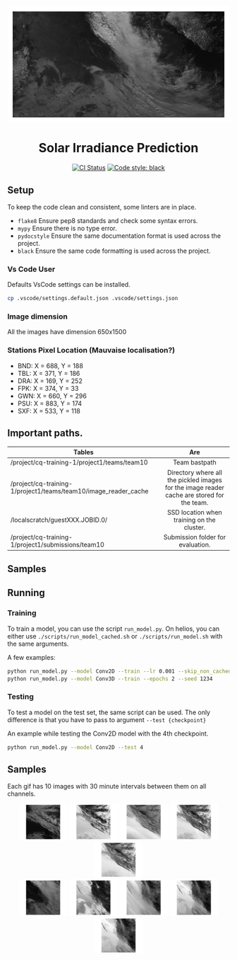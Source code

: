 <div align="center"><img src="./assets/image-3d-big-ch1.gif"></img></div>

<h1 align="center">Solar Irradiance Prediction</h1>

<p align="center">
    <a href="https://travis-ci.com/psf/black"><img alt="CI Status" src="https://github.com/nathanielsimard/Solar-Irradiance-Prediction/workflows/CI/badge.svg"></a>
    <a href="https://github.com/psf/black"><img alt="Code style: black" src="https://img.shields.io/badge/code%20style-black-000000.svg"></a>
</p>


## Setup

To keep the code clean and consistent, some linters are in place.

- `flake8` Ensure pep8 standards and check some syntax errors.
- `mypy` Ensure there is no type error.
- `pydocstyle` Ensure the same documentation format is used across the project.
- `black` Ensure the same code formatting is used across the project.

### Vs Code User

Defaults VsCode settings can be installed.

```bash
cp .vscode/settings.default.json .vscode/settings.json
```

### Image dimension
All the images have dimension 650x1500

### Stations Pixel Location (Mauvaise localisation?)
- BND: X = 688, Y = 188
- TBL: X = 371, Y = 186
- DRA: X = 169, Y = 252
- FPK: X = 374, Y = 33
- GWN: X = 660, Y = 296
- PSU: X = 883, Y = 174
- SXF: X = 533, Y = 118

## Important paths.
| Tables        | Are           |
| ------------- |:-------------:|
| /project/cq-training-1/project1/teams/team10                   | Team bastpath |
| /project/cq-training-1/project1/teams/team10/image_reader_cache  | Directory where all the pickled images for the image reader cache are stored for the team.      |
| /localscratch/guestXXX.JOBID.0/         | SSD location when training on the cluster.    |
| /project/cq-training-1/project1/submissions/team10 |    Submission folder for evaluation.  |

## Samples

## Running

### Training

To train a model, you can use the script `run_model.py`.
On helios, you can either use `./scripts/run_model_cached.sh` or `./scripts/run_model.sh` with the same arguments.

A few examples:

```sh
python run_model.py --model Conv2D --train --lr 0.001 --skip_non_cached 
python run_model.py --model Conv3D --train --epochs 2 --seed 1234
```

### Testing

To test a model on the test set, the same script can be used.
The only difference is that you have to pass to argument `--test {checkpoint}`

An example while testing the Conv2D model with the 4th checkpoint.
```sh
python run_model.py --model Conv2D --test 4
```

## Samples
Each gif has 10 images with 30 minute intervals between them on all channels.

<div align="center">
    <img src="./assets/image-3d-1-ch1.gif" width=110></img>
    <img src="./assets/image-3d-1-ch2.gif" width=110></img>
    <img src="./assets/image-3d-1-ch3.gif" width=110></img>
    <img src="./assets/image-3d-1-ch4.gif" width=110></img>
    <img src="./assets/image-3d-1-ch6.gif" width=110></img>
</div>

<div align="center">
    <img src="./assets/image-3d-2-ch1.gif" width=110></img>
    <img src="./assets/image-3d-2-ch2.gif" width=110></img>
    <img src="./assets/image-3d-2-ch3.gif" width=110></img>
    <img src="./assets/image-3d-2-ch4.gif" width=110></img>
    <img src="./assets/image-3d-2-ch6.gif" width=110></img>
</div>


